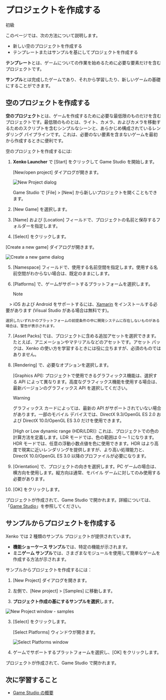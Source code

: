 # プロジェクトを作成する

<span class="label label-doc-level">初級</span>

このページでは、次の方法について説明します。

* 新しい空のプロジェクトを作成する
* テンプレートまたはサンプルを基にしてプロジェクトを作成する

**テンプレート**とは、ゲームについての作業を始めるために必要な要素だけを含むプロジェクトです。

**サンプル**とは完成したゲームであり、それから学習したり、新しいゲームの基礎にすることができます。

## 空のプロジェクトを作成する

**空のプロジェクト**とは、ゲームを作成するために必要な最低限のものだけを含むプロジェクトです。最低限のものとは、ライト、カメラ、およびカメラを移動するためのスクリプトを含むシンプルなシーンと、あらかじめ構成されているレンダリング パイプラインです。これは、必要のない要素を含まないゲームを最初から作成するときに便利です。

空のプロジェクトを作成するには:

1. **Xenko Launcher** で [Start] をクリックして Game Studio を開始します。

    [New/open project] ダイアログが開きます。

    ![New Project dialog](media/create-project-new-open-project-window.png)

    Game Studio で [File] > [New] から新しいプロジェクトを開くこともできます。

2. [New Game] を選択します。

3. [Name] および [Location] フィールドで、プロジェクトの名前と保存するフォルダーを指定します。

4. [Select] をクリックします。

[Create a new game] ダイアログが開きます。

![Create a new game dialog](media/create-project-create-new-game.png)

5. [Namespace] フィールドで、使用する名前空間を指定します。使用する名前空間がわからない場合は、既定のままにします。

6. [Platforms] で、ゲームがサポートするプラットフォームを選択します。  

    > [!NOTE]
    > iOS および Android をサポートするには、<a href="https://www.xamarin.com/studio" target="_blank">Xamarin</a> をインストールする必要があります (Visual Studio がある場合は無料です)。

    選択したいずれかのプラットフォームの前提条件の中に開発システムに存在しないものがある場合は、警告が表示されます。

7. [Asset Packs] では、プロジェクトに含める追加アセットを選択できます。たとえば、アニメーションやマテリアルなどのアセットです。アセット パックは、Xenko の使い方を学習するときには役に立ちますが、必須のものではありません。

8. [Rendering] で、必要なオプションを選択します。  

    [Graphics API]: プロジェクトで使用できるグラフィックス機能は、選択する API によって異なります。高度なグラフィックス機能を使用する場合は、最新バージョンのグラフィックス API を選択してください。

    >[!WARNING]
    >グラフィックス カードによっては、最新の API がサポートされていない場合があります。一部のモバイル デバイスでは、DirectX 9.3/OpenGL ES 2.0 および DirectX 10.0/OpenGL ES 3.0 だけを使用できます。

    [High or Low dynamic range (HDR/LDR)]: これは、プロジェクトでの色の計算方法を定義します。LDR モードでは、色の範囲は 0 ～ 1 になります。HDR モードでは、任意の浮動小数点値を色に使用できます。HDR はより高度で現実に近いレンダリングを提供しますが、より高い処理能力と、DirectX 10.0/OpenGL ES 3.0 以降のプロファイルが必要になります。

9. [Orientation] で、プロジェクトの向きを選択します。PC ゲームの場合は、横方向を使用します。縦方向は通常、モバイル ゲームに対してのみ使用する必要があります。

10. [OK] をクリックします。

プロジェクトが作成されて、Game Studio で開かれます。詳細については、「[Game Studio](../game-studio/index.md)」を参照してください。

## サンプルからプロジェクトを作成する

Xenko では 2 種類のサンプル プロジェクトが提供されています。

 * **機能ショーケース サンプル**では、特定の機能が示されます。
 * **ミニゲーム サンプル**では、さまざまなモジュールを使用して簡単なゲームを作成する方法が示されます。

サンプルからプロジェクトを作成するには：

 1. [New Project] ダイアログを開きます。

 2.	左側で、[New project] > [Samples] に移動します。

 2. **プロジェクト作成の基にするサンプルを選択**します。

   ![New Project window - samples](media/create-project-new-open-project-samples.png)

 3. [Select] をクリックします。

    [Select Platforms] ウィンドウが開きます。

    ![Select Platforms window](media/create-project-select-platform.png)

 4. ゲームでサポートするプラットフォームを選択し、[OK] をクリックします。

プロジェクトが作成されて、Game Studio で開かれます。

## 次に学習すること

* [Game Studio の概要](../game-studio/index.md)
